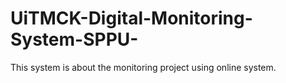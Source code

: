 # UiTMCK-Digital-Monitoring-System-SPPU-
This system is about the monitoring project using online system. 
